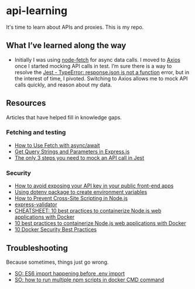 # api-learning

It's time to learn about APIs and proxies. This is my repo.

## What I&rsquo;ve learned along the way

- Initially I was using [node-fetch](https://github.com/node-fetch/node-fetch) for async data calls. I moved to [Axios](https://github.com/axios/axios) once I started mocking API calls in test. I&rsquo;m sure there is a way to resolve the [Jest - TypeError: response.json is not a function](https://stackoverflow.com/questions/58599735/jest-typeerror-response-json-is-not-a-function) error, but in the interest of time, I pivoted. Switching to Axios allows me to mock API calls quickly, and reason about my data.

## Resources
Articles that have helped fill in knowledge gaps.

### Fetching and testing
- [How to Use Fetch with async/await](https://dmitripavlutin.com/javascript-fetch-async-await/)
- [Get Query Strings and Parameters in Express.js](https://stackabuse.com/get-query-strings-and-parameters-in-express-js/)
- [The only 3 steps you need to mock an API call in Jest](https://dev.to/zaklaughton/the-only-3-steps-you-need-to-mock-an-api-call-in-jest-39mb)

### Security

- [How to avoid exposing your API key in your public front-end apps](https://www.freecodecamp.org/news/private-api-keys/)
- [Using dotenv package to create environment variables](https://medium.com/@thejasonfile/using-dotenv-package-to-create-environment-variables-33da4ac4ea8f)
- [How to Prevent Cross-Site Scripting in Node.js](https://www.section.io/engineering-education/how-to-prevent-cross-site-scripting-in-node-js/)
- [express-validator](https://github.com/express-validator/express-validator)
- [CHEATSHEET: 10 best practices to containerize Node.js web applications with Docker](https://snyk.io/wp-content/uploads/10-best-practices-to-containerize-Node.js-web-applications-with-Docker.pdf)
- [10 best practices to containerize Node.js web applications with Docker](https://snyk.io/blog/10-best-practices-to-containerize-nodejs-web-applications-with-docker/)
- [10 Docker Security Best Practices](https://snyk.io/blog/10-docker-image-security-best-practices/)

## Troubleshooting
Because sometimes, things just go wrong.
- [SO: ES6 import happening before .env import](https://stackoverflow.com/a/42817956)
- [SO: how to run multiple npm scripts in docker CMD command](https://stackoverflow.com/a/62628394)
